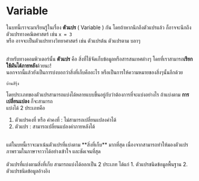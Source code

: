 # Variable
ในบทนี้เราจะมาเรียนรู้ในเรื่อง **ตัวแปร** ( Variable ) กัน โดยถ้าหากนึกถึงตัวแปรแล้ว ก็อาจจะนึกถึงตัวแปรทางคณิตศาสตร์ เช่น `x = 3` 
<br>
หรือ อาจจะเป็นตัวแปรทางวิทยาศาสตร์ เช่น ตัวแปรต้น ตัวแปรตาม บลาๆ
<br><br>

สำหรับทางคอมพิวเตอร์นั้น **ตัวแปร** คือ สิ่งที่ใช้จัดเก็บข้อมูลหรือสารสนเทศต่างๆ โดยที่เราสามารถ**เรียกใช้มันได้ภายหลัง**ด้วยนะ! <br>
นอกจากนี้แล้วยังเป็นการบ่งบอกว่าสิ่งที่เก็บคืออะไร หรือเป็นการให้ความหมายของสิ่งๆนั้นอีกด้วย
<br>
```
บ้านสีรุ้ง
```
โดยประเภทของตัวแปรสามารถแบ่งได้หลายแบบขึ้นอยู่กับว่าต้องการที่จะแบ่งอย่างไร ถ้าแบ่งตาม **การเปลี่ยนแปลง** ก็จะสามารถ<br>แบ่งได้ 2 ประเภทคือ
1. ตัวแปรคงที่ หรือ ค่าคงที่ : ไม่สามารถเปลี่ยนแปลงค่าได้
2. ตัวแปร : สามารถเปลี่ยนแปลงค่าภายหลังได้
<br>
แต่ในบทนี้เราจะมาเน้นตัวแปรที่แบ่งตาม **สิ่งที่เก็บ** มากที่สุด เนื่องจากสามารถทำให้มองตัวแปรภาพรวมในภาษาจาวาได้อย่างเข้าใจ และชัดเจนที่สุด
<br><br>
ตัวแปรที่แบ่งตามสิ่งที่เก็บ สามารถแบ่งได้ออกเป็น 2 ประเภท ได้แก่
1. ตัวแปรชนิดข้อมูลพื้นฐาน
2. ตัวแปรชนิดข้อมูลอ้างอิง
